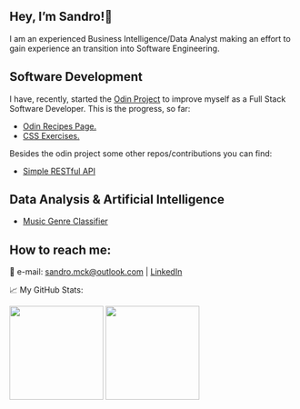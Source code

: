 <h2>Hey, I’m Sandro!👋 <br/></h2> 

I am an experienced Business Intelligence/Data Analyst making an effort to gain experience an transition into Software Engineering.

<h2>Software Development</h2>

I have, recently, started the [Odin Project](https://www.theodinproject.com) to improve myself as a Full Stack Software Developer. This is the progress, so far:

<ul>
  <li><a href="https://github.com/SandroMiczevski/odin-recipes">Odin Recipes Page.</a></li>  
  <li><a href="https://github.com/SandroMiczevski/odin-css-exercises">CSS Exercises.</a></li>  
</ul>

Besides the odin project some other repos/contributions you can find:

<ul>
  <li><a href="https://github.com/SandroMiczevski/testing-rest-service-node">Simple RESTful API</a> </li>
</ul>

<h2>Data Analysis & Artificial Intelligence</h2>

<ul>
  <li><a href="https://github.com/SandroMiczevski/Music-Genre-Classifier/blob/main/Genre_Data_Preparation.ipynb">Music Genre Classifier</a></li>
</ul>

<h2>How to reach me: </h2>


📩 e-mail: sandro.mck@outlook.com  | <a href="https://www.linkedin.com/in/sandro-m-jr/">LinkedIn</a>


📈 My GitHub Stats:

<div>
  <img height="165em" src="https://github-readme-stats.vercel.app/api?username=SandroMiczevski&theme=react&show_icons=true&hide_border=true&&count_private=true&include_all_commits=true" /> 
  <img height="165em" src="https://github-readme-stats.vercel.app/api/top-langs/?username=SandroMiczevski&layout=compact&theme=react")/>
</div>



<!--
- 👀 I’m interested in ...
- 💞️ I’m looking to collaborate on ...
- 🌱 I’m currently learning:<br/>
--->

<!---
SandroMiczevski/SandroMiczevski is a ✨ special ✨ repository because its `README.md` (this file) appears on your GitHub profile.
You can click the Preview link to take a look at your changes.
--->
